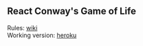 ## React Conway's Game of Life 

Rules: [wiki](https://en.wikipedia.org/wiki/Conway%27s_Game_of_Life "Wiki") <br>
Working version: [heroku](https://game-of-life-v1.herokuapp.com/ "Heroku")
